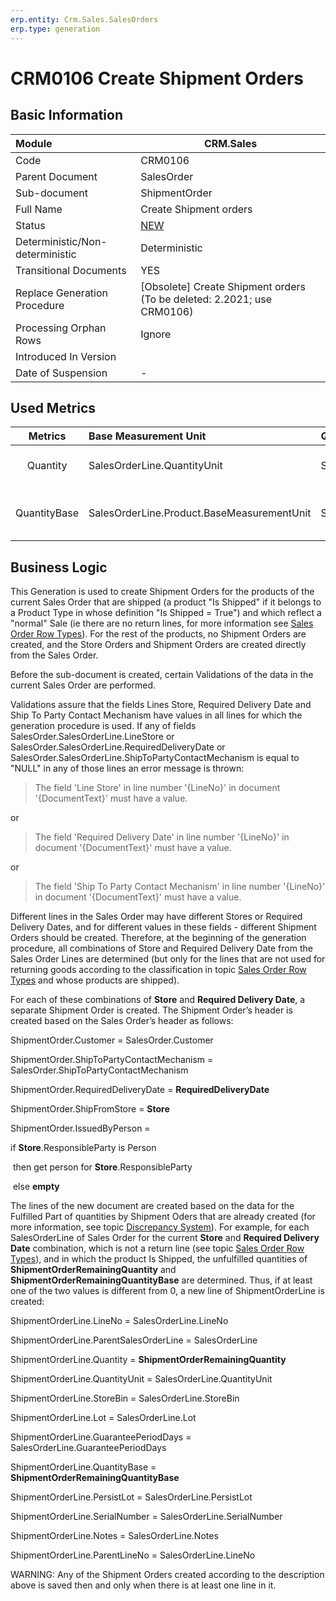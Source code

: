 ```yaml
---
erp.entity: Crm.Sales.SalesOrders
erp.type: generation
---
```


# CRM0106 Create Shipment Orders

## Basic Information

| Module                          | CRM.Sales                                                    |
| :------------------------------ | ------------------------------------------------------------ |
| Code                            | CRM0106                                                      |
| Parent Document                 | SalesOrder                                                   |
| Sub-document                    | ShipmentOrder                                                |
| Full Name                       | Create Shipment orders                                       |
| Status                          | [NEW](https://enterpriseone.atlassian.net/wiki/spaces/techdoc/pages/215777330/Generation+Procedures+Lifetime+Stages) |
| Deterministic/Non-deterministic | Deterministic                                                |
| Transitional Documents          | YES                                                          |
| Replace Generation Procedure    | [Obsolete] Create Shipment orders (To be deleted: 2.2021; use CRM0106) |
| Processing Orphan Rows          | Ignore                                                       |
| Introduced In Version           |                                                              |
| Date of Suspension              | -                                                            |

## Used Metrics

|   Metrics    | Base Measurement Unit                      | Quantity For Fulfilment     | Fulfilling Quantity            | Records Comparison                                           |
| :----------: | :----------------------------------------- | :-------------------------- | :----------------------------- | :----------------------------------------------------------- |
|   Quantity   | SalesOrderLine.QuantityUnit                | SalesOrderLine.Quantity     | ShipmentOrderLine.Quantity     | **Shipment****OrderLine*****\*.ParentDocument\**** = **SalesOrder;*****\**\*\*\*Shipment\*\*OrderLine\*\**\**\*.ParentLineNo\**** = **SalesOrderLine*****\*.LineNo\**** |
| QuantityBase | SalesOrderLine.Product.BaseMeasurementUnit | SalesOrderLine.QuantityBase | ShipmentOrderLine.QuantityBase | **Shipment****OrderLine*****\*.ParentDocument\**** = **SalesOrder;** ***\**\*Shipment\*\**\**\**\*OrderLine\*\*.ParentLineNo\**** = **SalesOrderLine*****\*.LineNo\**** |

## Business Logic

This Generation is used to create Shipment Orders for the products of the current Sales Order that are shipped (a product "Is Shipped" if it belongs to a Product Type in whose definition "Is Shipped = True") and which reflect a "normal" Sale (ie there are no return lines, for more information see [Sales Order Row Types](https://olddocs.erp.net/tech/sales-order-row-types-82608171.html)). For the rest of the products, no Shipment Orders are created, and the Store Orders and Shipment Orders are created directly from the Sales Order.

Before the sub-document is created, certain Validations of the data in the current Sales Order are performed.

Validations assure that the fields Lines Store, Required Delivery Date and Ship To Party Contact Mechanism have values in all lines for which the generation procedure is used. If any of fields SalesOrder.SalesOrderLine.LineStore or SalesOrder.SalesOrderLine.RequiredDeliveryDate or SalesOrder.SalesOrderLine.ShipToPartyContactMechanism is equal to "NULL" in any of those lines an error message is thrown:

> The field 'Line Store' in line number '{LineNo}' in document '{DocumentText}' must have a value.

or

> The field 'Required Delivery Date' in line number '{LineNo}' in document '{DocumentText}' must have a value.

or

> The field 'Ship To Party Contact Mechanism' in line number '{LineNo}' in document '{DocumentText}' must have a value.



Different lines in the Sales Order may have different Stores or Required Delivery Dates, and for different values in these fields - different Shipment Orders should be created. Therefore, at the beginning of the generation procedure, all combinations of Store and Required Delivery Date from the Sales Order Lines are determined (but only for the lines that are not used for returning goods according to the classification in topic [Sales Order Row Types](https://olddocs.erp.net/tech/sales-order-row-types-82608171.html) and whose products are shipped).



For each of these combinations of **Store** and **Required Delivery Date**, a separate Shipment Order is created. The Shipment Order’s header is created based on the Sales Order’s header as follows:

ShipmentOrder.Customer = SalesOrder.Customer

ShipmentOrder.ShipToPartyContactMechanism = SalesOrder.ShipToPartyContactMechanism

ShipmentOrder.RequiredDeliveryDate = **RequiredDeliveryDate**

ShipmentOrder.ShipFromStore = **Store**

ShipmentOrder.IssuedByPerson =

  if **Store**.ResponsibleParty is Person

​    then get person for **Store**.ResponsibleParty

​    else **empty**



The lines of the new document are created based on the data for the Fulfilled Part of quantities by Shipment Oders that are already created (for more information, see topic [Discrepancy System](https://olddocs.erp.net/tech/discrepancy-system-22380546.html)). For example, for each SalesOrderLine of Sales Order for the current **Store** and **Required Delivery Date** combination, which is not a return line (see topic [Sales Order Row Types](https://olddocs.erp.net/tech/sales-order-row-types-82608171.html)), and in which the product Is Shipped, the unfulfilled quantities of **ShipmentOrderRemainingQuantity** and **ShipmentOrderRemainingQuantityBase** are determined. Thus, if at least one of the two values is different from 0, a new line of ShipmentOrderLine is created:

ShipmentOrderLine.LineNo = SalesOrderLine.LineNo

ShipmentOrderLine.ParentSalesOrderLine = SalesOrderLine

ShipmentOrderLine.Quantity = **ShipmentOrderRemainingQuantity**

ShipmentOrderLine.QuantityUnit = SalesOrderLine.QuantityUnit

ShipmentOrderLine.StoreBin = SalesOrderLine.StoreBin

ShipmentOrderLine.Lot = SalesOrderLine.Lot

ShipmentOrderLine.GuaranteePeriodDays = SalesOrderLine.GuaranteePeriodDays

ShipmentOrderLine.QuantityBase = **ShipmentOrderRemainingQuantityBase**

ShipmentOrderLine.PersistLot = SalesOrderLine.PersistLot

ShipmentOrderLine.SerialNumber = SalesOrderLine.SerialNumber

ShipmentOrderLine.Notes = SalesOrderLine.Notes

ShipmentOrderLine.ParentLineNo = SalesOrderLine.LineNo

 



WARNING: Any of the Shipment Orders created according to the description above is saved then and only when there is at least one line in it.